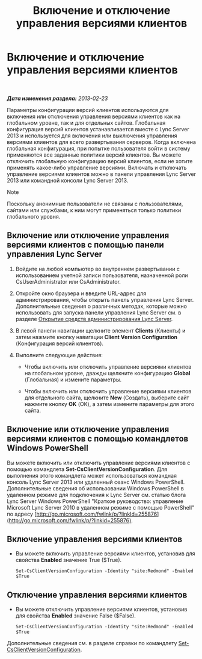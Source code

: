 ﻿---
title: Включение и отключение управления версиями клиентов
TOCTitle: Включение и отключение управления версиями клиентов
ms:assetid: 33a98cb9-a979-4bb6-afb2-512f601d7ac5
ms:mtpsurl: https://technet.microsoft.com/ru-ru/library/JJ898475(v=OCS.15)
ms:contentKeyID: 52058185
ms.date: 05/19/2016
mtps_version: v=OCS.15
ms.translationtype: HT
---

# Включение и отключение управления версиями клиентов

 

_**Дата изменения раздела:** 2013-02-23_

Параметры конфигурации версий клиентов используются для включения или отключения управления версиями клиентов как на глобальном уровне, так и для отдельных сайтов. Глобальная конфигурация версий клиентов устанавливается вместе с Lync Server 2013 и используется для включения или выключения управления версиями клиентов для всего развертывания серверов. Когда включена глобальная конфигурация, при попытке пользователя войти в систему применяются все заданные политики версий клиентов. Вы можете отключить глобальную конфигурацию версий клиентов, если не хотите применять какое-либо управление версиями. Включать и отключать управление версиями клиентов можно в панели управления Lync Server 2013 или командной консоли Lync Server 2013.

> [!note]  
> Поскольку анонимные пользователи не связаны с пользователями, сайтами или службами, к ним могут применяться только политики глобального уровня.

## Включение или отключение управления версиями клиентов с помощью панели управления Lync Server

1.  Войдите на любой компьютер во внутреннем развертывании с использованием учетной записи пользователя, назначенной роли CsUserAdministrator или CsAdministrator.

2.  Откройте окно браузера и введите URL-адрес для администрирования, чтобы открыть панель управления Lync Server. Дополнительные сведения о различных методах, которые можно использовать для запуска панели управления Lync Server см. в разделе [Открытие средств администрирования Lync Server](lync-server-2013-open-lync-server-administrative-tools.md).

3.  В левой панели навигации щелкните элемент **Clients** (Клиенты) и затем нажмите кнопку навигации **Client Version Configuration** (Конфигурация версий клиентов).

4.  Выполните следующие действия:
    
      - Чтобы включить или отключить управление версиями клиентов на глобальном уровне, дважды щелкните конфигурацию **Global** (Глобальная) и измените параметры.
    
      - Чтобы включить или отключить управление версиями клиентов для отдельного сайта, щелкните **New** (Создать), выберите сайт нажмите кнопку **OK** (ОК), а затем измените параметры для этого сайта.

## Включение или отключение управления версиями клиентов с помощью командлетов Windows PowerShell

Вы можете включить или отключить управление версиями клиентов с помощью командлета **Set-CsClientVersionConfiguration**. Для выполнения этого командлета может использоваться командная консоль Lync Server 2013 или удаленный сеанс Windows PowerShell. Дополнительные сведения об использовании Windows PowerShell в удаленном режиме для подключения к Lync Server см. статью блога Lync Server Windows PowerShell "Краткое руководство: управление Microsoft Lync Server 2010 в удаленном режиме с помощью PowerShell" по адресу [http://go.microsoft.com/fwlink/p/?linkId=255876](http://go.microsoft.com/fwlink/p/?linkid=255876).

## Включение управления версиями клиентов

  - Вы можете включить управление версиями клиентов, установив для свойства **Enabled** значение True ($True).
    
        Set-CsClientVersionConfiguration -Identity "site:Redmond" -Enabled $True

## Отключение управления версиями клиентов

  - Вы можете отключить управление версиями клиентов, установив для свойства **Enabled** значение False ($False).
    
        Set-CsClientVersionConfiguration -Identity "site:Redmond" -Enabled $True

Дополнительные сведения см. в разделе справки по командлету [Set-CsClientVersionConfiguration](https://docs.microsoft.com/en-us/powershell/module/skype/Set-CsClientVersionConfiguration).

